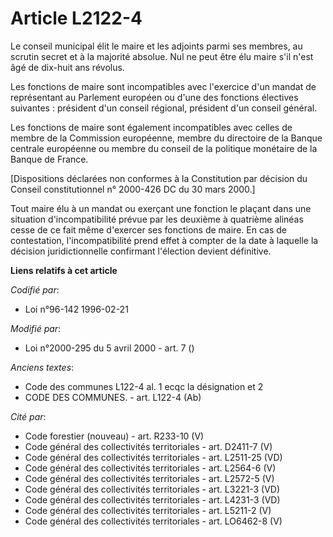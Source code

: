 # Article L2122-4

Le conseil municipal élit le maire et les adjoints parmi ses membres, au scrutin secret et à la majorité absolue. Nul ne peut
être élu maire s'il n'est âgé de dix-huit ans révolus.

Les fonctions de maire sont incompatibles avec l'exercice d'un mandat de représentant au Parlement européen ou d'une des
fonctions électives suivantes : président d'un conseil régional, président d'un conseil général.

Les fonctions de maire sont également incompatibles avec celles de membre de la Commission européenne, membre du directoire
de la Banque centrale européenne ou membre du conseil de la politique monétaire de la Banque de France.

[Dispositions déclarées non conformes à la Constitution par décision du Conseil constitutionnel n° 2000-426 DC du 30 mars
2000.]

Tout maire élu à un mandat ou exerçant une fonction le plaçant dans une situation d'incompatibilité prévue par les deuxième à
quatrième alinéas cesse de ce fait même d'exercer ses fonctions de maire. En cas de contestation, l'incompatibilité prend
effet à compter de la date à laquelle la décision juridictionnelle confirmant l'élection devient définitive.

**Liens relatifs à cet article**

_Codifié par_:

  - Loi n°96-142 1996-02-21

_Modifié par_:

  - Loi n°2000-295 du 5 avril 2000 - art. 7 ()

_Anciens textes_:

  - Code des communes L122-4 al. 1 ecqc la désignation et 2
  - CODE DES COMMUNES. - art. L122-4 (Ab)

_Cité par_:

  - Code forestier (nouveau) - art. R233-10 (V)
  - Code général des collectivités territoriales - art. D2411-7 (V)
  - Code général des collectivités territoriales - art. L2511-25 (VD)
  - Code général des collectivités territoriales - art. L2564-6 (V)
  - Code général des collectivités territoriales - art. L2572-5 (V)
  - Code général des collectivités territoriales - art. L3221-3 (VD)
  - Code général des collectivités territoriales - art. L4231-3 (VD)
  - Code général des collectivités territoriales - art. L5211-2 (V)
  - Code général des collectivités territoriales - art. LO6462-8 (V)
